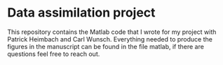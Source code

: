 # Data assimilation project

This repository contains the Matlab code that I wrote for my project with Patrick Heimbach and Carl Wunsch. Everything needed to produce the figures in the manuscript can be found in the file matlab, if there are questions feel free to reach out. 
